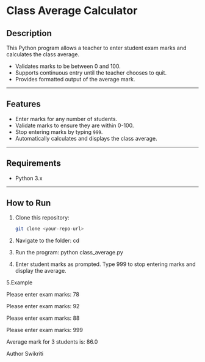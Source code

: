 # Class Average Calculator

## Description
This Python program allows a teacher to enter student exam marks and calculates the class average.  
- Validates marks to be between 0 and 100.  
- Supports continuous entry until the teacher chooses to quit.  
- Provides formatted output of the average mark.

---

## Features
- Enter marks for any number of students.
- Validate marks to ensure they are within 0-100.
- Stop entering marks by typing `999`.
- Automatically calculates and displays the class average.

---

## Requirements
- Python 3.x

---

## How to Run
1. Clone this repository:  
   ```bash
   git clone <your-repo-url>

2. Navigate to the folder:
   cd <your-repo-folder>
3. Run the program:
    python class_average.py

4. Enter student marks as prompted.
    Type 999 to stop entering marks and display the average.

   
5.Example

  Please enter exam marks: 78
  
  Please enter exam marks: 92
  
  Please enter exam marks: 88
  
  Please enter exam marks: 999
  
  Average mark for 3 students is: 86.0

Author
Swikriti
